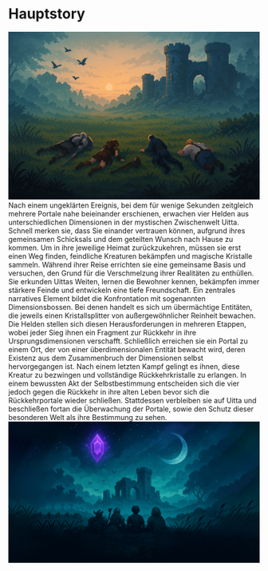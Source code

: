 # Hauptstory
![Artwork vom Beginn der Story](https://github.com/DILIBAD/wiki/blob/refactorWiki/de/Dokumentation/Story%20und%20Lore/images/story01.png)
Nach einem ungeklärten Ereignis, bei dem für wenige Sekunden zeitgleich mehrere Portale nahe beieinander erschienen, erwachen vier Helden aus unterschiedlichen Dimensionen in der mystischen Zwischenwelt Uitta. Schnell merken sie, dass Sie einander vertrauen können, aufgrund ihres gemeinsamen Schicksals und dem geteilten Wunsch nach Hause zu kommen. Um in ihre jeweilige Heimat zurückzukehren, müssen sie erst einen Weg finden, feindliche Kreaturen bekämpfen und magische Kristalle sammeln. Während ihrer Reise errichten sie eine gemeinsame Basis und versuchen, den Grund für die Verschmelzung ihrer Realitäten zu enthüllen. Sie erkunden Uittas Weiten, lernen die Bewohner kennen, bekämpfen immer stärkere Feinde und entwickeln eine tiefe Freundschaft. Ein zentrales narratives Element bildet die Konfrontation mit sogenannten Dimensionsbossen. Bei denen handelt es sich um übermächtige Entitäten, die jeweils einen Kristallsplitter von außergewöhnlicher Reinheit bewachen. Die Helden stellen sich diesen Herausforderungen in mehreren Etappen, wobei jeder Sieg ihnen ein Fragment zur Rückkehr in ihre Ursprungsdimensionen verschafft. Schließlich erreichen sie ein Portal zu einem Ort, der von einer überdimensionalen Entität bewacht wird, deren Existenz aus dem Zusammenbruch der Dimensionen selbst hervorgegangen ist. Nach einem letzten Kampf gelingt es ihnen, diese Kreatur zu bezwingen und vollständige Rückkehrkristalle zu erlangen. In einem bewussten Akt der Selbstbestimmung entscheiden sich die vier jedoch gegen die Rückkehr in ihre alten Leben bevor sich die Rückkehrportale wieder schließen. Stattdessen verbleiben sie auf Uitta und beschließen fortan die Überwachung der Portale, sowie den Schutz dieser besonderen Welt als ihre Bestimmung zu sehen.
![Artwork eines Momentes aus dem Alltag der Helden](https://github.com/DILIBAD/wiki/blob/refactorWiki/de/Dokumentation/Story%20und%20Lore/images/story02.png)

